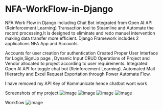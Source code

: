 # NFA-WorkFlow-in-Django
NFA Work Flow in Django including Chat Bot integrated from Open AI API (Reinforcement Learning)
Transaction tool to Steamline and Automate the record processing.It is designed to eliminate
and redo manuel intervention making data transfer more efficient.
Django Framework includes 2 applications NFA App and Accounts.

Accounts for user creation for authentication
Created Proper User Interface for Login,SignUp page , Dynamic Input CRUD Operations of
Project and Vendor allocated to project according to user requirements.
Integrated Open AI API for toggle chat bot (Reinforcement Learning).
Automated Mail Hierarchy and Excel Request Exportation through Power Automate Flow.


I have removed my API Key of Kommunicate hence chatbot wont work

Screenshots of my project
![image](https://github.com/user-attachments/assets/88aa6482-41ab-42e2-af3b-f3eb4838d800)
![image](https://github.com/user-attachments/assets/62f015c2-9e2c-4792-bf47-ca6973765c56)
![image](https://github.com/user-attachments/assets/a990f466-5d09-45fc-98e2-6a411597a941)
![image](https://github.com/user-attachments/assets/7e77e5f6-9fd7-47a6-93c5-73f9017e0f11)

Workflow
![image](https://github.com/user-attachments/assets/556a5f06-eb03-42b1-9915-46cfc45aab44)
